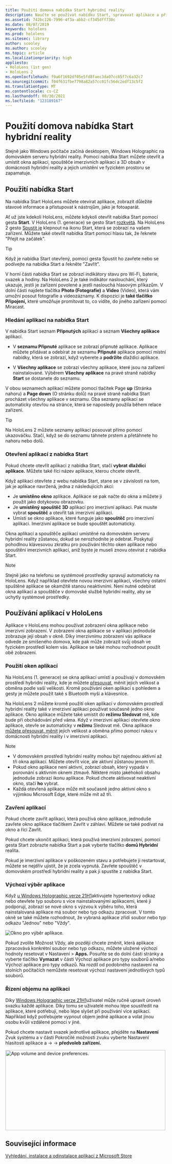 ```yaml
---
title: Použití domova nabídka Start hybridní reality
description: Naučte se používat nabídku Start, spravovat aplikace a přistupovat k aplikacím a procházet domovskou stránku hybridní reality v HoloLens zařízení.
ms.assetid: 742bc126-7996-4f3a-abb2-cf345dff730c
ms.date: 08/07/2019
keywords: hololens
ms.prod: hololens
ms.sitesec: library
author: scooley
ms.author: scooley
ms.topic: article
ms.localizationpriority: high
appliesto:
- HoloLens (1st gen)
- HoloLens 2
ms.openlocfilehash: f9a6f1692df05e5fd8faec3da07cc85f7c6a32c7
ms.sourcegitcommit: f04f631fbe7798a82a57cc01fc56dc2edf13c5f2
ms.translationtype: MT
ms.contentlocale: cs-CZ
ms.lasthandoff: 08/30/2021
ms.locfileid: "123189167"
---
```

# <a name="use-the-start-menu-and-mixed-reality-home"></a>Použití domova nabídka Start hybridní reality

Stejně jako Windows počítače začíná desktopem, Windows Holographic na domovském serveru hybridní reality.  Pomocí nabídka Start můžete otevřít a umístit okna aplikací, spouštěče imerzivních aplikací a 3D obsah v domácnosti hybridní reality a jejich umístění ve fyzickém prostoru se zapamatuje.

## <a name="use-the-start-menu"></a>Použití nabídka Start

Na nabídka Start HoloLens můžete otevírat aplikace, zobrazit důležité stavové informace a přistupovat k nástrojům, jako je fotoaparát.

Ať už jste kdekoli HoloLens, můžete kdykoli otevřít nabídka Start pomocí gesta **Start**.  V HoloLens (1. generace) se gesto Start [rozkvétá](https://support.microsoft.com/help/12644/hololens-use-gestures). Na HoloLens 2 gesto [Spustit je](hololens2-basic-usage.md#start-gesture) klepnout na ikonu Start, která se zobrazí na vašem zařízení.  Můžete také otevřít nabídka Start pomocí hlasu tak, že řeknete "Přejít na začátek".

> [!TIP]
> Když je nabídka Start otevřený, pomocí gesta Spustit ho zavřete nebo se podívejte na nabídka Start a řekněte "Zavřít".

V horní části nabídka Start se zobrazí indikátory stavu pro Wi-Fi, baterie, svazek a hodiny. Na HoloLens 2 je také indikátor naslouchání, který ukazuje, jestli je zařízení povolené a jestli naslouchá hlasovým příkazům. V dolní části najdete tlačítka **Photo (Fotografie)** a **Video** (Video), která vám umožní posout fotografie a videozáznamy.  K dispozici je **také tlačítko Připojení,** které umožňuje promítovat to, co vidíte, do jiného zařízení pomocí Miracast.

### <a name="find-apps-on-start-menu"></a>Hledání aplikací na nabídka Start

V nabídka Start seznam **Připnutých** aplikací a seznam **Všechny aplikace** aplikací.

- V **seznamu Připnuté** aplikace se zobrazí připnuté aplikace. Aplikace můžete přidávat a odebírat ze seznamu **Připnuté** aplikace pomocí místní nabídky, která se zobrazí, když vyberete a **podržíte** dlaždici aplikace.

- V **Všechny aplikace** se zobrazí všechny aplikace, které jsou na zařízení nainstalované.  Výběrem **Všechny aplikace** na pravé straně nabídky **Start** se dostanete do seznamu.

V obou seznamech aplikací můžete pomocí tlačítek Page **up** (Stránka nahoru) a **Page down** (O stránku dolů) na pravé straně nabídka Start procházet všechny aplikace v seznamu.  Oba seznamy aplikací se automaticky otevřou na stránce, která se naposledy použila během relace zařízení.

> [!TIP]
> Na HoloLens 2 můžete seznamy aplikací posouvat přímo pomocí ukazováčku. Stačí, když se do seznamu táhnete prstem a přetáhnete ho nahoru nebo dolů.

### <a name="open-apps-from-start-menu"></a>Otevření aplikací z nabídka Start

Pokud chcete otevřít aplikaci z nabídka Start, stačí **vybrat** **dlaždici aplikace.** Můžete také říci název aplikace, kterou chcete otevřít.

Když aplikaci otevřete z webu nabídka Start, stane se v závislosti na tom, jak je aplikace navržená, jedna z následujících akcí:

- Je **umístěno okno** aplikace. Aplikace se pak načte do okna a můžete ji použít jako dotykovou obrazovku.
- Je **umístěný spouštěč 3D** aplikací pro imerzivní aplikaci. Pak musíte vybrat **spouštěč** a otevřít tak imerzivní aplikaci.
- Umístí se okno aplikace, které funguje jako **spouštěč** pro imerzivní aplikaci. Imerzivní aplikace se bude spouštět automaticky.

Okna aplikací a spouštěče aplikací umístěné na domovském serveru hybridní reality zůstanou, dokud se nerozhodníte je odebrat.  Poskytují pohodlnou klávesovou zkratku pro používání těchto oken aplikace nebo spouštění imerzivních aplikací, aniž byste je museli znovu otevírat z nabídka Start. 

> [!NOTE]
>Stejně jako na telefonu se systémové prostředky spravují automaticky na HoloLens.  Když například otevřete novou imerzivní aplikaci, všechny ostatní spuštěné aplikace se okamžitě stanou neaktivními. Není nutné odebírat okna aplikací a spouštěče v domovské službě hybridní reality, aby se uchytly systémové prostředky. 

## <a name="using-apps-on-hololens"></a>Používání aplikací v HoloLens

Aplikace v HoloLens mohou používat zobrazení okna aplikace nebo imerzivní zobrazení. V zobrazení okna aplikace se v aplikaci jednoduše zobrazuje její obsah v okně. Díky imerzivnímu zobrazení vás aplikace odvede ze smíšeného domova, kde pak může zobrazit svůj obsah ve fyzickém prostředí kolem vás. Aplikace se také mohou rozhodnout použít obě zobrazení.

### <a name="use-app-windows"></a>Použití oken aplikací

Na HoloLens (1. generace) se okna aplikací umístí a používají v domovském prostředí hybridní reality, kde je můžete [přesouvat,](hololens1-basic-usage.md#move-resize-and-rotate-apps) měnit jejich velikost a obměna podle vaší velikosti. Kromě používání oken aplikací s pohledem a gesty je můžete použít také s Bluetooth myši a klávesnice.

Na HoloLens 2 můžete kromě použití oken aplikací v domovském prostředí hybridní reality také v imerzivní aplikaci používat současně jedno okno aplikace. Okno aplikace můžete také umístit do **režimu Sledovat** mě, kde bude při obchádování před váma. Když v imerzivní aplikaci otevřete okno aplikace, otevře se automaticky v **režimu** Sledovat mě. Okna aplikace [můžete přesouvat, měnit](hololens2-basic-usage.md#move-resize-and-rotate-holograms) jejich velikost a obměna přímo pomocí rukou v domácnosti hybridní reality i v imerzivní aplikaci.

> [!NOTE]
>
> - V domovském prostředí hybridní reality mohou být najednou aktivní až tři okna aplikací. Můžete otevřít více, ale aktivní zůstanou jenom tři.
> - Pokud okno aplikace není aktivní, zobrazí obsah, který vypadá v porovnání s aktivním oknem ztmavě.  Některé místo jakéhokoli obsahu jednoduše zobrazí ikonu aplikace.  Pokud chcete aktivovat neaktivní okno, stačí **ho** vybrat.
> - Každá otevřená aplikace může mít současně jedno aktivní okno s výjimkou Microsoft Edge, které může mít až tři.

### <a name="close-apps"></a>Zavření aplikací

Pokud chcete zavřít aplikaci, která používá okno aplikace,  jednoduše zavřete okno aplikace tlačítkem Zavřít v záhlaví.  Můžete se také podívat na okno a říci Zavřít.

Pokud chcete ukončit aplikaci, která používá imerzivní zobrazení, pomocí gesta Start zobrazte nabídka Start a pak vyberte tlačítko **domů Hybridní** realita. 

Pokud je imerzivní aplikace v poškozeném stavu a potřebujete ji restartovat, můžete se nejdřív ujistit, že je zcela vypnutá. Zavřete spouštěč v domovském prostředí hybridní reality a pak ji spustíte z nabídka Start.

### <a name="default-app-picker"></a>Výchozí výběr aplikace

Když [u Windows Holographic verze 21H1](hololens-release-notes.md#windows-holographic-version-21h1)aktivujete hypertextový odkaz nebo otevřete typ souboru s více nainstalovanými aplikacemi, které ji podporují, zobrazí se nové okno s výzvou k výběru toho, která nainstalovaná aplikace má soubor nebo typ odkazu zpracovat. V tomto okně se také můžete rozhodnout, že vybraná aplikace zřídí soubor nebo typ odkazu "Jednou" nebo "Vždy".

![Okno pro výběr aplikace.](images/default-app-picker.png)

Pokud zvolíte Možnost Vždy, ale později chcete změnit, která aplikace zpracovává konkrétní soubor nebo typ odkazu, můžete uložené výchozí hodnoty resetovat v Nastavení > **Apps.** Posuňte se do dolní části stránky a vyberte tlačítko **Vymazat** v části Výchozí aplikace pro typy souborů a/nebo Výchozí aplikace pro typy odkazů. Na rozdíl od podobného nastavení na stolních počítačích nemůžete resetovat výchozí nastavení jednotlivých typů souborů.

### <a name="per-app-volume-control"></a>Řízení objemu na aplikaci

Díky [Windows Holographic verze 21H1](hololens-release-notes.md#windows-holographic-version-21h1)uživatel může ručně upravit úroveň svazku každé aplikace. Díky tomu se uživatelé mohou lépe soustředit na aplikace, které potřebují, nebo lépe slyšet při používání více aplikací. Například když potřebujete vypnout objem jedné aplikace a volat jinou osobu kvůli vzdálené pomoci v jiné.

Pokud chcete nastavit svazek jednotlivé aplikace, přejděte na **Nastavení** Zvuk systému a v části Pokročilé možnosti zvuku vyberte Nastavení hlasitosti aplikace a  ->    ->   **předvoleb zařízení.**

 <img alt="App volume and device preferences." src="./images/volume-per-app.jpg" width="500" height="250" />

## <a name="related-info"></a>Související informace

[Vyhledání, instalace a odinstalace aplikací z Microsoft Store](holographic-store-apps.md)
